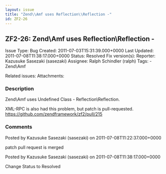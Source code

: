 ```yaml
---
layout: issue
title: "Zend\\Amf uses Reflection\\Reflection -"
id: ZF2-26
---
```


ZF2-26: Zend\\Amf uses Reflection\\Reflection - 
------------------------------------------------

 Issue Type: Bug Created: 2011-07-03T15:31:39.000+0000 Last Updated: 2011-07-08T11:38:17.000+0000 Status: Resolved Fix version(s): 
 Reporter:  Kazusuke Sasezaki (sasezaki)  Assignee:  Ralph Schindler (ralph)  Tags: - Zend\\Amf
 
 Related issues: 
 Attachments: 
### Description

Zend\\Amf uses Undefined Class - Reflection\\Reflection.

XML-RPC is also had this problem, but patch is pull-requested. <https://github.com/zendframework/zf2/pull/215>

 

 

### Comments

Posted by Kazusuke Sasezaki (sasezaki) on 2011-07-08T11:22:37.000+0000

patch pull request is merged

 

 

Posted by Kazusuke Sasezaki (sasezaki) on 2011-07-08T11:38:17.000+0000

Change Status to Resolved

 

 